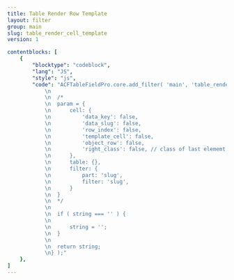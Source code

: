 ```yaml
---
title: Table Render Row Template
layout: filter
group: main
slug: table_render_cell_template
version: 1

contentblocks: [
	{
		"blocktype": "codeblock",
		"lang": "JS",
		"style": "js",
		"code": "ACFTableFieldPro.core.add_filter( 'main', 'table_render_cell_template', function( string, param ) {
			\n
			\n	/*
			\n	param = {
			\n		cell: {
			\n			'data_key': false,
			\n			'data_slug': false,
			\n			'row_index': false,
			\n			'template_cell': false,
			\n			'object_row': false,
			\n			'right_class': false, // class of last elememt of row to put cells before
			\n		},
			\n		table: {},
			\n		filter: {
			\n			part: 'slug',
			\n			filter: 'slug',
			\n		}
			\n	}
			\n	*/
			\n
			\n	if ( string === '' ) {
			\n
			\n		string = '';
			\n	}
			\n
			\n	return string;
			\n} );"
	},
]
---
```


